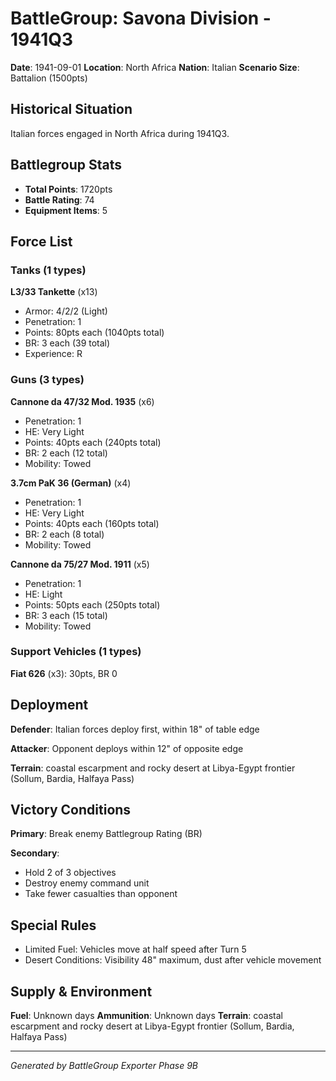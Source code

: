 # BattleGroup: Savona Division - 1941Q3

**Date**: 1941-09-01
**Location**: North Africa
**Nation**: Italian
**Scenario Size**: Battalion (1500pts)

## Historical Situation

Italian forces engaged in North Africa during 1941Q3.

## Battlegroup Stats

- **Total Points**: 1720pts
- **Battle Rating**: 74
- **Equipment Items**: 5

## Force List

### Tanks (1 types)

**L3/33 Tankette** (x13)
- Armor: 4/2/2 (Light)
- Penetration: 1
- Points: 80pts each (1040pts total)
- BR: 3 each (39 total)
- Experience: R

### Guns (3 types)

**Cannone da 47/32 Mod. 1935** (x6)
- Penetration: 1
- HE: Very Light
- Points: 40pts each (240pts total)
- BR: 2 each (12 total)
- Mobility: Towed

**3.7cm PaK 36 (German)** (x4)
- Penetration: 1
- HE: Very Light
- Points: 40pts each (160pts total)
- BR: 2 each (8 total)
- Mobility: Towed

**Cannone da 75/27 Mod. 1911** (x5)
- Penetration: 1
- HE: Light
- Points: 50pts each (250pts total)
- BR: 3 each (15 total)
- Mobility: Towed

### Support Vehicles (1 types)

**Fiat 626** (x3): 30pts, BR 0

## Deployment

**Defender**: Italian forces deploy first, within 18" of table edge

**Attacker**: Opponent deploys within 12" of opposite edge

**Terrain**: coastal escarpment and rocky desert at Libya-Egypt frontier (Sollum, Bardia, Halfaya Pass)

## Victory Conditions

**Primary**: Break enemy Battlegroup Rating (BR)

**Secondary**:
- Hold 2 of 3 objectives
- Destroy enemy command unit
- Take fewer casualties than opponent

## Special Rules

- Limited Fuel: Vehicles move at half speed after Turn 5
- Desert Conditions: Visibility 48" maximum, dust after vehicle movement

## Supply & Environment

**Fuel**: Unknown days
**Ammunition**: Unknown days
**Terrain**: coastal escarpment and rocky desert at Libya-Egypt frontier (Sollum, Bardia, Halfaya Pass)

---

*Generated by BattleGroup Exporter Phase 9B*
